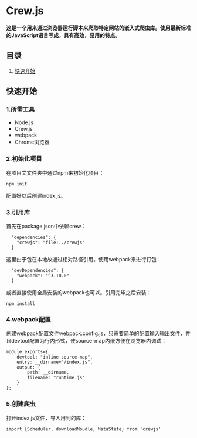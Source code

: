 # Crew.js
**这是一个用来通过浏览器运行脚本来爬取特定网站的嵌入式爬虫库。使用最新标准的JavaScript语言写成，具有高效，易用的特点。**

## 目录
1. [快速开始](#1)

<h2 id="1">快速开始</h2>

### 1.所需工具
* Node.js
*  Crew.js
* webpack
* Chrome浏览器
### 2.初始化项目
在项目文文件夹中通过npm来初始化项目：

    npm init
配置好以后创建index.js。
### 3.引用库
 首先在package.json中依赖crew：

      "dependencies": {
        "crewjs": "file:../crewjs"
      }
 这里由于包在本地故通过相对路径引用。使用webpack来进行打包：

      "devDependencies": {
        "webpack": "^3.10.0"
      }
或者直接使用全局安装的webpack也可以。引用完毕之后安装：

    npm install
### 4.webpack配置
创建webpack配置文件webpack.config.js，只需要简单的配置输入输出文件，并且devtool配置为行内形式，使source-map内嵌方便在浏览器内调试：

    module.exports={
        devtool: "inline-source-map",
        entry: __dirname+"/index.js",
        output: {
            path: __dirname,
            filename: "runtime.js"
        }
    };
### 5.创建爬虫
打开index.js文件，导入用到的库：

    import {Scheduler, downloadMoudle, MataState} from 'crewjs'
